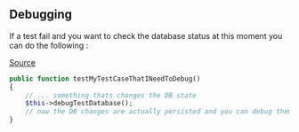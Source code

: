## Debugging
If a test fail and you want to check the database status at this moment you can do the following :

[Source](https://github.com/dmaicher/doctrine-test-bundle?tab=readme-ov-file#debugging)
```php
public function testMyTestCaseThatINeedToDebug()
{
    // ... something thats changes the DB state
    $this->debugTestDatabase();
    // now the DB changes are actually persisted and you can debug them
}
```
